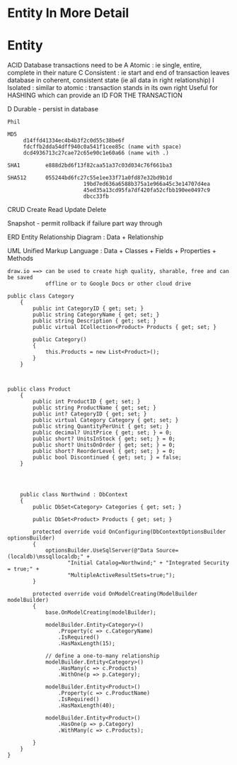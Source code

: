 # Entity In More Detail

# Entity

ACID
Database transactions need to be
A Atomic : ie single, entire, complete in their nature
C Consistent : ie start and end of transaction leaves database in coherent, consistent
state (ie all data in right relationship)
I Isolated : similar to atomic : transaction stands in its own right
Useful for HASHING which can provide an ID FOR THE TRANSACTION

D Durable - persist in database

    Phil
    
    MD5	
         d14ffd41334ec4b4b3f2c0d55c38be6f
         fdcffb2dda54dff940c0a541f1cee85c (name with space)
         dcd4936713c27cae72c65e90c1e60a66 (name with .)
    
    SHA1 		e888d2bd6f13f82caa51a37c03d034c76f661ba3
    
    SHA512 		055244bd6fc27c55e1ee33f71a0fd87e32bd9b1d
    						19bd7ed636a6588b375a1e966a45c3e14707d4ea
    						45ed35a13cd95fa7df420fa52cfbb190ee0497c9
    						dbcc33fb
    

CRUD Create Read Update Delete

Snapshot - permit rollback if failure part way through

ERD Entity Relationship Diagram : Data + Relationship

UML Unified Markup Language : Data + Classes + Fields + Properties + Methods

    draw.io ==> can be used to create high quality, sharable, free and can be saved
    			offline or to Google Docs or other cloud drive

    public class Category
        {
            public int CategoryID { get; set; }
            public string CategoryName { get; set; }
            public string Description { get; set; }
            public virtual ICollection<Product> Products { get; set; }
    
            public Category()
            {
                this.Products = new List<Product>();
            }
        }
    
    
    
    public class Product
        {
            public int ProductID { get; set; }
            public string ProductName { get; set; }
            public int? CategoryID { get; set; }
            public virtual Category Category { get; set; }
            public string QuantityPerUnit { get; set; }
            public decimal? UnitPrice { get; set; } = 0;
            public short? UnitsInStock { get; set; } = 0;
            public short? UnitsOnOrder { get; set; } = 0;
            public short? ReorderLevel { get; set; } = 0;
            public bool Discontinued { get; set; } = false;
        }
    
    
    
    
        public class Northwind : DbContext
        {
            public DbSet<Category> Categories { get; set; }
    
            public DbSet<Product> Products { get; set; }
    
            protected override void OnConfiguring(DbContextOptionsBuilder optionsBuilder)
            {
                optionsBuilder.UseSqlServer(@"Data Source=(localdb)\mssqllocaldb;" + 
                       "Initial Catalog=Northwind;" + "Integrated Security = true;" + 
                       "MultipleActiveResultSets=true;");
            }
    
            protected override void OnModelCreating(ModelBuilder modelBuilder)
            {
                base.OnModelCreating(modelBuilder);
    
                modelBuilder.Entity<Category>()
                    .Property(c => c.CategoryName)
                    .IsRequired()
                    .HasMaxLength(15);
    
                // define a one-to-many relationship
                modelBuilder.Entity<Category>()
                    .HasMany(c => c.Products)
                    .WithOne(p => p.Category);
    
                modelBuilder.Entity<Product>()
                    .Property(c => c.ProductName)
                    .IsRequired()
                    .HasMaxLength(40);
    
                modelBuilder.Entity<Product>()
                    .HasOne(p => p.Category)
                    .WithMany(c => c.Products);
    
            }
        }
    }